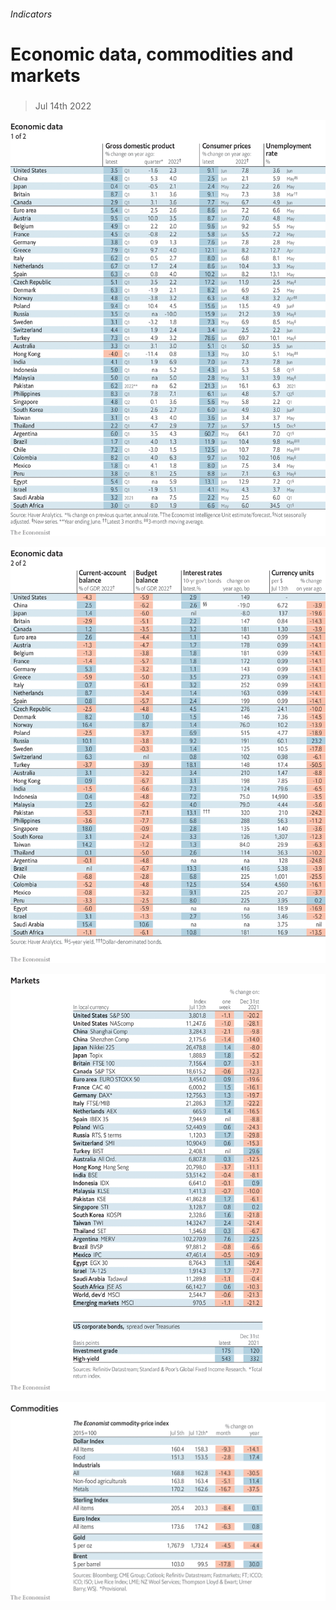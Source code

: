 ###### Indicators

# Economic data, commodities and markets 

#####  

> Jul 14th 2022 

![image](images/20220716_INT101.png) 


![image](images/20220716_INT102.png) 


![image](images/20220716_INT201.png) 


![image](images/20220716_INT401.png) 


